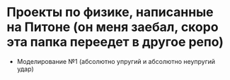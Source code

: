 # Проекты по физике, написанные на Питоне (он меня заебал, скоро эта папка переедет в другое репо)
* Моделирование №1 (абсолютно упругий и абсолютно неупругий удар)
